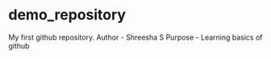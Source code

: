 # demo_repository
My first github repository.
Author - Shreesha S
Purpose - Learning basics of github

